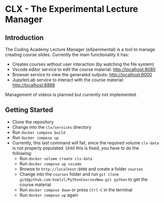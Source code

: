 # CLX - The Experimental Lecture Manager

## Introduction

The Coding Academy Lecture Manager (eXperimental) is a tool to manage
creating course slides. Currently the main functionality it has:

- Creates courses without user interaction (by watching the file system)
- Vscode editor service to edit the course material: [http://localhost:8080]()
- Browser service to view the generated outputs: [http://localhost:8000]()
- JupyterLab service to interact with the course material: 
  [http://localhost:8888]()

Management of videos is planned but currently not implemented.

## Getting Started

- Clone the repository
- Change into the `clx/services` directory
- Run `docker compose build`
- Run `docker compose up`
- Currently, this last command will fail, since the required volume 
  `clx-data` is not properly populated. Until this is fixed, you have to do 
  the following:
  - Run `docker volume create clx-data`
  - Run `docker compose up vscode`
  - Browse to `http://localhost:8080` and create a folder `courses`
  - Change into the `courses` folder and run 
   `git clone git@github.com:hoelzl/PythonCoursesNew.git python` 
    to get the course material
  - Run `docker compose down` or press `Ctrl-C` in the terminal
  - Run `docker compose up` again